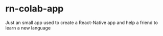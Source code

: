 # rn-colab-app
Just an small app used to create a React-Native app and help a friend to learn a new language
